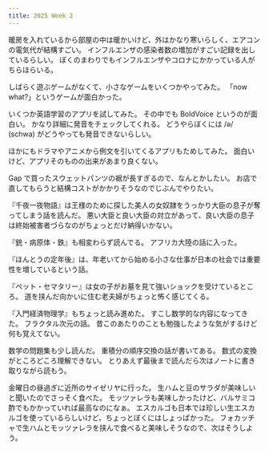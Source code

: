 ```yaml
---
title: 2025 Week 2
---
```


暖房を入れているから部屋の中は暖かいけど、外はかなり寒いらしく、エアコンの電気代が結構すごい。
インフルエンザの感染者数の増加がすごい記録を出しているらしい。
ぼくのまわりでもインフルエンザやコロナにかかっている人がちらほらいる。

しばらく遊ぶゲームがなくて、小さなゲームをいくつかやってみた。
「now what?」というゲームが面白かった。

いくつか英語学習のアプリを試してみた。
その中でも BoldVoice というのが面白い。
かなり詳細に発音をチェックしてくれる。
どうやらぼくには /ə/ (schwa) がどうやっても発音できないらしい。

ほかにもドラマやアニメから例文を引いてくるアプリもためしてみた。
面白いけど、アプリそのものの出来があまり良くない。

Gap で買ったスウェットパンツの裾が長すぎるので、なんとかしたい。
お店で直してもらうと結構コストがかかりそうなのでじぶんでやりたい。

『千夜一夜物語』は王様のために探した美人の女奴隷をうっかり大臣の息子が奪ってしまう話を読んだ。
悪い大臣と良い大臣の対立があって、良い大臣の息子は終始被害者づらなのがちょっとだけ納得いかない。

『銃・病原体・鉄』も相変わらず読んでる。
アフリカ大陸の話に入った。

『ほんとうの定年後』は、年老いてから始める小さな仕事が日本の社会では重要性を増しているという話。

『ペット・セマタリー』は女の子がお墓を見て強いショックを受けているところ。
道を挟んだ向かいに住む老夫婦がちょっと怖く感じてくる。

『入門経済物理学』もちょっと読み進めた。
すこし数学的な内容になってきた。
フラクタル次元の話。
昔このあたりのことも勉強したような気がするけど何も覚えてない。

数学の問題集も少し読んだ。
重積分の順序交換の話が書いてある。
数式の変換がところどころ理解できない。
とりあえず最後まで読んだら次はノートに書き取りながら読もう。

金曜日の昼過ぎに近所のサイゼリヤに行った。
生ハムと豆のサラダが美味しいと聞いたのでさっそく食べた。
モッツァレラも美味しかったけど、バルサミコ酢でもかかっていれば最高なのになぁ。
エスカルゴも日本では珍しい生エスカルゴを使っているらしいけど、ちょっとぼくにはしょっぱかった。
フォカッチャで生ハムとモッツァレラを挟んで食べると美味しそうなので、次はそうしよう。
